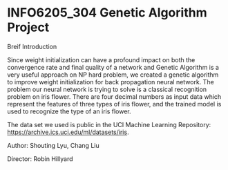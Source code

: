 # INFO6205_304 Genetic Algorithm Project

Breif Introduction

Since weight initialization can have a profound impact on both the convergence rate and final quality of a network and Genetic Algorithm is a very useful approach on NP hard problem, we created a genetic algorithm to improve weight initialization for back propagation neural network. The problem our neural network is trying to solve is a classical recognition problem on iris flower. There are four decimal numbers as input data which represent the features of three types of iris flower, and the trained model is used to recognize the type of an iris flower. 

The data set we used is public in the UCI Machine Learning Repository: https://archive.ics.uci.edu/ml/datasets/iris.


Author:
Shouting Lyu,
Chang Liu

Director: Robin Hillyard
